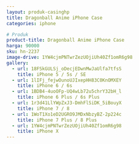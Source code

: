 ```yaml
---
layout: produk-casinghp
title: Dragonball Anime iPhone Case
categories: iphone

# Produk
product-title: Dragonball Anime iPhone Case
harga: 90000
sku: hn-2237
image-drive: 1YW4cjmPNTwrZezUOjiUh40Zf1omR6g98
gallery:
  - url: 18FSkGULSj_oDecjEDwnMwJaUlfa7tfsS
    title: iPhone 5 / 5s / SE
  - url: 1lIFj_fejwOunoUJIxepHH83C0KnOMXEY
    title: iPhone 6 / 6s
  - url: 1BDB4-4uoOFp-UQ4wLb72u5chrY32bH_l
    title: iPhone 6 Plus / 6s Plus
  - url: 1r3d41LlYWpZxJ3-DmhFlSiDK_5iBouyX
    title: iPhone 7 / 8
  - url: 1WoT1Xo1eD2UGRO9JMDxNbzyBZ-2p224c
    title: iPhone 7 Plus / 8 Plus
  - url: 1YW4cjmPNTwrZezUOjiUh40Zf1omR6g98
    title: iPhone X
---
```

